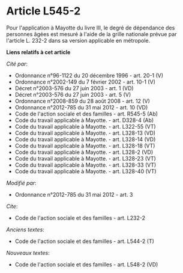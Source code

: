 # Article L545-2

Pour l'application à Mayotte du livre III, le degré de dépendance des personnes âgées est mesuré à l'aide de la grille
nationale prévue par l'article L. 232-2 dans sa version applicable en métropole.

**Liens relatifs à cet article**

_Cité par_:

  - Ordonnance n°96-1122 du 20 décembre 1996 - art. 20-1 (V)
  - Ordonnance n°2002-149 du 7 février 2002 - art. 10-1 (V)
  - Décret n°2003-576 du 27 juin 2003 - art. 1 (VD)
  - Décret n°2003-576 du 27 juin 2003 - art. 5 (V)
  - Ordonnance n°2008-859 du 28 août 2008 - art. 12 (V)
  - Ordonnance n°2012-785 du 31 mai 2012 - art. 10 (VD)
  - Code de l'action sociale et des familles - art. R545-5 (Ab)
  - Code du travail applicable à Mayotte. - art. D328-4 (Ab)
  - Code du travail applicable à Mayotte. - art. L322-55 (VT)
  - Code du travail applicable à Mayotte. - art. L328-13 (VD)
  - Code du travail applicable à Mayotte. - art. L328-14 (VD)
  - Code du travail applicable à Mayotte. - art. L328-18 (VT)
  - Code du travail applicable à Mayotte. - art. L328-2 (VD)
  - Code du travail applicable à Mayotte. - art. L328-23 (VT)
  - Code du travail applicable à Mayotte. - art. L328-33 (VT)
  - Code du travail applicable à Mayotte. - art. L328-40 (VT)

_Modifié par_:

  - Ordonnance n°2012-785 du 31 mai 2012 - art. 3

_Cite_:

  - Code de l'action sociale et des familles - art. L232-2

_Anciens textes_:

  - Code de l'action sociale et des familles - art. L544-2 (T)

_Nouveaux textes_:

  - Code de l'action sociale et des familles - art. L548-2 (VD)
